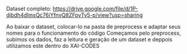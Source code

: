 Dataset completo:
https://drive.google.com/file/d/1P-djbdh4dImsQc76iYfnvQ8ZFpyTy5-p/view?usp=sharing

Ao baixar o dataset, colocar-lo na pasta de preprocess e adaptar seus nomes para o funcionamento do código
Começamos pelo preprocess, subimos os dados, faz a leitura e geração de um dataset e deppois utilizamos este dentro do XAI-CODES
